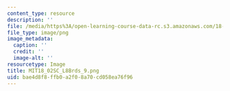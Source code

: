 ```yaml
---
content_type: resource
description: ''
file: /media/https%3A/open-learning-course-data-rc.s3.amazonaws.com/18-02sc-multivariable-calculus-fall-2010/bae4d8f8ffb0a2f08a70cd058ea76f96_MIT18_02SC_L8Brds_9.png
file_type: image/png
image_metadata:
  caption: ''
  credit: ''
  image-alt: ''
resourcetype: Image
title: MIT18_02SC_L8Brds_9.png
uid: bae4d8f8-ffb0-a2f0-8a70-cd058ea76f96
---
```

